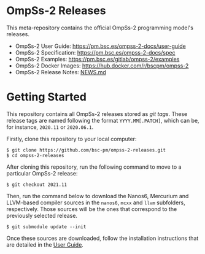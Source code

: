 # OmpSs-2 Releases

This meta-repository contains the official OmpSs-2 programming model's releases.

* OmpSs-2 User Guide: https://pm.bsc.es/ompss-2-docs/user-guide  
* OmpSs-2 Specification: https://pm.bsc.es/ompss-2-docs/spec  
* OmpSs-2 Examples: https://pm.bsc.es/gitlab/ompss-2/examples  
* OmpSs-2 Docker Images: https://hub.docker.com/r/bscpm/ompss-2
* OmpSs-2 Release Notes: [NEWS.md](./NEWS.md)

# Getting Started

This repository contains all OmpSs-2 releases stored as *git tags*. These release
tags are named following the format `YYYY.MM[.PATCH]`, which can be, for instance,
`2020.11` or `2020.06.1`.

Firstly, clone this repository to your local computer:

```
$ git clone https://github.com/bsc-pm/ompss-2-releases.git
$ cd ompss-2-releases
```

After cloning this repository, run the following command to move to a particular
OmpSs-2 release:

```
$ git checkout 2021.11
```

Then, run the command below to download the Nanos6, Mercurium and LLVM-based compiler
sources in the `nanos6`, `mcxx` and `llvm` subfolders, respectively. Those sources will
be the ones that correspond to the previously selected release.

```
$ git submodule update --init
```

Once these sources are downloaded, follow the installation instructions that are
detailed in the [User Guide](https://pm.bsc.es/ompss-2-docs/user-guide).
